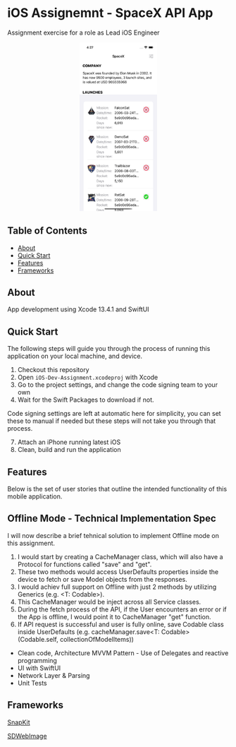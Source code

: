 # iOS Assignemnt - SpaceX API App

Assignment exercise for a role as Lead iOS Engineer

<p align="center">
  <img width=35% src="https://github.com/Raphzz/iOS-ASOS-Assignment/blob/main/iOS-Dev-Assignment/example.png" />
</p>

## Table of Contents

- [About](#about)
- [Quick Start](#quick-start)
- [Features](#features)
- [Frameworks](#Frameworks)

## About

App development using Xcode 13.4.1 and SwiftUI

## Quick Start

The following steps will guide you through the process of running this application on your local machine, and device.

1. Checkout this repository
2. Open `iOS-Dev-Assignment.xcodeproj` with Xcode
3. Go to the project settings, and change the code signing team to your own
4. Wait for the Swift Packages to download if not.

Code signing settings are left at automatic here for simplicity, you can set these to manual if needed but these steps will not take you through that process.

7. Attach an iPhone running latest iOS
9. Clean, build and run the application

## Features

Below is the set of user stories that outline the intended functionality of this mobile application.

## Offline Mode - Technical Implementation Spec

I will now describe a brief tehnical solution to implement Offline mode on this assignment.

1. I would start by creating a CacheManager class, which will also have a Protocol for functions called "save" and "get".
2. These two methods would access UserDefaults properties inside the device to fetch or save Model objects from the responses.
3. I would achiev full support on Offline with just 2 methods by utilizing Generics (e.g. <T: Codable>).
4. This CacheManager would be inject across all Service classes.
5. During the fetch process of the API, if the User encounters an error or if the App is offline, I would point it to CacheManager "get" function.
6. If API request is successful and user is fully online, save Codable class inside UserDefaults (e.g. cacheManager.save<T: Codable>(Codable.self, collectionOfModelItems))

- Clean code, Architecture MVVM Pattern - Use of Delegates and reactive programming
- UI with SwiftUI
- Network Layer & Parsing
- Unit Tests

## Frameworks

[SnapKit](http://snapkit.io)

[SDWebImage](https://github.com/SDWebImage/SDWebImage)
